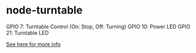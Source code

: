 node-turntable
==============
GPIO 7: Turntable Control (On: Stop, Off: Turning)
GPIO 10: Power LED
GPIO 21: Turntable LED

[See here for more info](http://wiki.komola.de/index.php/Turntable_Controller)
